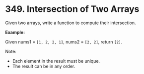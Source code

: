 # 349. Intersection of Two Arrays

Given two arrays, write a function to compute their intersection.

**Example:**

Given nums1 = `[1, 2, 2, 1]`, nums2 = `[2, 2]`, return `[2]`.

Note:

- Each element in the result must be unique.
- The result can be in any order.
